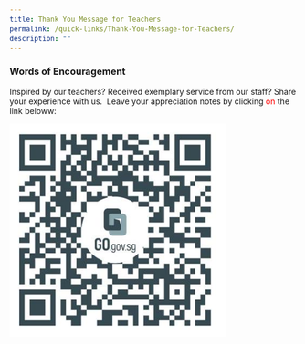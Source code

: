 ```yaml
---
title: Thank You Message for Teachers
permalink: /quick-links/Thank-You-Message-for-Teachers/
description: ""
---
```

### Words of Encouragement

Inspired by our teachers? Received exemplary service from our staff? Share your experience with us. &nbsp;Leave your appreciation notes by clicking <span style="color: red;">on</span> the link beloww:

<a href="https://go.gov.sg/skps-in-appreciation-of"><img src="/images/QuickLinksSubPage/ThankYouMessageForTeachers/tchrs%20day%20formsg%202023.jpg" style="width:75%;float:left"></a>

